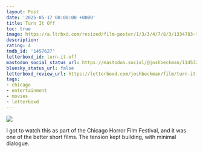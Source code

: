 ```yaml
---
layout: Post
date: '2025-05-17 00:00:00 +0000'
title: Turn It Off
toc: true
image: https://a.ltrbxd.com/resized/film-poster/1/3/3/4/7/8/3/1334783-turn-it-off-0-600-0-900-crop.jpg?v=76bff988f1
description:
rating: 4
tmdb_id: '1457627'
letterboxd_id: turn-it-off
mastodon_social_status_url: https://mastodon.social/@joshbeckman/114532885541595693
bluesky_status_url: false
letterboxd_review_url: https://letterboxd.com/joshbeckman/film/turn-it-off/
tags:
- chicago
- entertainment
- movies
- letterboxd
---
```


 <p><img src="https://a.ltrbxd.com/resized/film-poster/1/3/3/4/7/8/3/1334783-turn-it-off-0-600-0-900-crop.jpg?v=76bff988f1"/></p> <p>I got to watch this as part of the Chicago Horror Film Festival, and it was one of the better short films. The tension kept building, with minimal dialogue.</p> 

